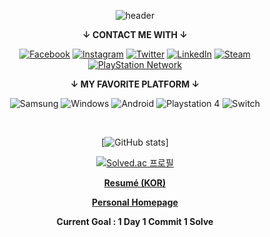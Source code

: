 <div align="center">
  
  <!-- ![header](https://capsule-render.vercel.app/api?type=rounded&color=088A08&section=header&text=Won-Doo's%20GitHub&fontColor=ffffff) -->
  
  ![header](https://capsule-render.vercel.app/api?type=waving&color=0:548986,100:113C56&height=200&section=header&fontColor=FFFFFF&fontAlignY=30&descAlignY=50&text=Welcome!&desc=Won-Doo%20Seo's%20GitHub&fontSize=50)
  
  **↓ CONTACT ME WITH ↓**
  
  [![Facebook](https://img.shields.io/badge/Facebook-%231877F2.svg?style=for-the-badge&logo=Facebook&logoColor=white)](https://www.facebook.com/WonDooSeo)
  [![Instagram](https://img.shields.io/badge/Instagram-%23E4405F.svg?style=for-the-badge&logo=Instagram&logoColor=white)](https://www.instagram.com/miracleboy_wondoo)
  [![Twitter](https://img.shields.io/badge/Twitter-%231DA1F2.svg?style=for-the-badge&logo=Twitter&logoColor=white)](https://twitter.com/Wondoo_Seo)
  [![LinkedIn](https://img.shields.io/badge/linkedin-%230077B5.svg?style=for-the-badge&logo=linkedin&logoColor=white)](https://www.linkedin.com/in/wondooseo/)
  [![Steam](https://img.shields.io/badge/steam-%23000000.svg?style=for-the-badge&logo=steam&logoColor=white)](https://steamcommunity.com/id/MoveGreen)
  [![PlayStation Network](https://img.shields.io/badge/PSN-%230070D1.svg?style=for-the-badge&logo=Playstation&logoColor=white)](https://psnprofiles.com/Move_Green)
  
  **↓ MY FAVORITE PLATFORM ↓**
  
  ![Samsung](https://img.shields.io/badge/Samsung-%231428A0.svg?style=for-the-badge&logo=samsung&logoColor=white)
  ![Windows](https://img.shields.io/badge/Windows-0078D6?style=for-the-badge&logo=windows&logoColor=white)
  ![Android](https://img.shields.io/badge/Android-3DDC84?style=for-the-badge&logo=android&logoColor=white)
  ![Playstation 4](https://img.shields.io/badge/Playstation%204-003791?style=for-the-badge&logo=playstation-4&logoColor=white)
  ![Switch](https://img.shields.io/badge/Switch-E60012?style=for-the-badge&logo=nintendo-switch&logoColor=white)
  
  </br>

  [![GitHub stats](https://github-readme-stats.vercel.app/api?username=WondooSeo&count_private=true&show_icons=true&theme=dark)]
  
  <!-- [![Top Langs](https://github-readme-stats.vercel.app/api/top-langs/?username=WondooSeo&layout=compact&theme=dark)](https://github.com/anuraghazra/github-readme-stats) -->
  
  [![Solved.ac 프로필](http://mazassumnida.wtf/api/v2/generate_badge?boj=movegreen)](https://solved.ac/movegreen)

  <!-- ![JerryThankYou](https://user-images.githubusercontent.com/62936579/155848063-dc625586-236e-4f50-a564-1d5d30fe59c2.gif) -->
  
  <!-- **Thank you for visiting my GitHub!!!** -->
  
  **[Resumé (KOR)](https://github.com/WondooSeo/WondooSeo/blob/main/Resume_KOR.md)**

  **[Personal Homepage](https://sites.google.com/view/miracleboy-wondoo/home)**
  
  **Current Goal : 1 Day 1 Commit 1 Solve**
  
  <!-- [![Hits](https://hits.seeyoufarm.com/api/count/incr/badge.svg?url=https%3A%2F%2Fgithub.com%2FWondooSeo%2F&count_bg=%2379C83D&title_bg=%23555555&icon=&icon_color=%23E7E7E7&title=WDSeo%27s+Github+Hits&edge_flat=false)](https://hits.seeyoufarm.com) -->
  
  <!-- ![BOJ_40m_Submit](https://user-images.githubusercontent.com/62936579/156896878-1af2dd42-4dbe-4756-990c-c687e0612617.png) -->

  <!-- **BOJ 40Mth Submitter!!!** -->
  
</div>
